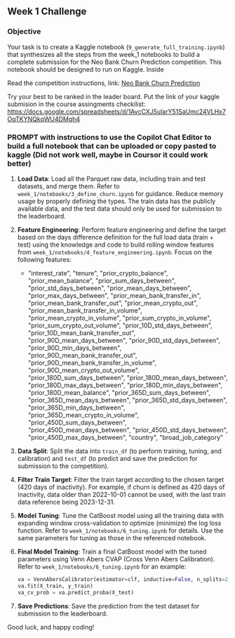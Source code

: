 ## Week 1 Challenge

### Objective

Your task is to create a Kaggle notebook (`9_generate_full_training.ipynb`) that synthesizes all the steps from the week_1 notebooks to build a complete submission for the Neo Bank Churn Prediction competition. This notebook should be designed to run on Kaggle. Inside

Read the competition instructions, link: [Neo Bank Churn Prediction](https://www.kaggle.com/competitions/neo-bank-non-sub-churn-prediction/data)

Try your best to be ranked in the leader board. Put the link of your kaggle submision in the course assingments checkilist: https://docs.google.com/spreadsheets/d/1AvcCXJ5ularY51SaUmc24VLHx7OqTKYNQkqWU4DMqh4

### PROMPT with instructions to use the Copilot Chat Editor to build a full notebook that can be uploaded or copy pasted to kaggle (Did not work well, maybe in Coursor it could work better)

1. **Load Data**: Load all the Parquet raw data, including train and test datasets, and merge them. Refer to `week_1/notebooks/3_define_churn.ipynb` for guidance. Reduce memory usage by properly defining the types. The train data has the publicly available data, and the test  data should only be used for submission to the leaderboard.

2. **Feature Engineering**: Perform feature engineering and define the target based on the days difference definition for the full load data (train + test) using the knowledge and code to build rolling window features from `week_1/notebooks/4_feature_engineering.ipynb`. Focus on the following features:
    - "interest_rate", "tenure", "prior_crypto_balance", "prior_mean_balance", "prior_sum_days_between", "prior_std_days_between", "prior_mean_days_between", "prior_max_days_between", "prior_mean_bank_transfer_in", "prior_mean_bank_transfer_out", "prior_mean_crypto_out", "prior_mean_bank_transfer_in_volume", "prior_mean_crypto_in_volume", "prior_sum_crypto_in_volume", "prior_sum_crypto_out_volume", "prior_10D_std_days_between", "prior_10D_mean_bank_transfer_out", "prior_90D_mean_days_between", "prior_90D_std_days_between", "prior_90D_min_days_between", "prior_90D_mean_bank_transfer_out", "prior_90D_mean_bank_transfer_in_volume", "prior_90D_mean_crypto_out_volume", "prior_180D_sum_days_between", "prior_180D_mean_days_between", "prior_180D_max_days_between", "prior_180D_min_days_between", "prior_180D_mean_balance", "prior_365D_sum_days_between", "prior_365D_mean_days_between", "prior_365D_std_days_between", "prior_365D_min_days_between", "prior_365D_mean_crypto_in_volume", "prior_450D_sum_days_between", "prior_450D_mean_days_between", "prior_450D_std_days_between", "prior_450D_max_days_between", "country", "broad_job_category"

3. **Data Split**: Split the data into `train_df` (to perform training, tuning, and calibration) and `test_df` (to predict and save the prediction for submission to the competition).

4. **Filter Train Target**: Filter the train target according to the chosen target (420 days of inactivity). For example, if churn is defined as 420 days of inactivity, data older than 2022-10-01 cannot be used, with the last train data reference being 2023-12-31.

5. **Model Tuning**: Tune the CatBoost model using all the training data with expanding window cross-validation to optimize (minimize) the log loss function. Refer to `week_1/notebooks/6_tuning.ipynb` for details. Use the same parameters for tuning as those in the referenced notebook.

6. **Final Model Training**: Train a final CatBoost model with the tuned parameters using Venn Abers CVAP (Cross Venn Abers Calibration). Refer to `week_1/notebooks/6_tuning.ipynb` for an example:
    ```python
    va = VennAbersCalibrator(estimator=clf, inductive=False, n_splits=2)
    va.fit(X_train, y_train)
    va_cv_prob = va.predict_proba(X_test)
    ```

7. **Save Predictions**: Save the prediction from the test dataset for submission to the leaderboard.

Good luck, and happy coding!